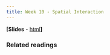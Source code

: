 ```yaml
---
title: Week 10 - Spatial Interaction
---
```


**[Slides** - [html](../revealjs/intro_esda1.html)**]**

### Related readings


